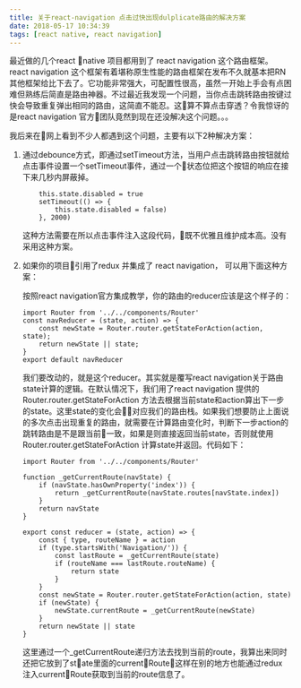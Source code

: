 ```yaml
---
title: 关于react-navigation 点击过快出现dulplicate路由的解决方案
date: 2018-05-17 10:34:39
tags: [react native, react navigation]
---
```


最近做的几个react native 项目都用到了 react navigation 这个路由框架。react navigation 这个框架有着堪称原生性能的路由框架在发布不久就基本把RN其他框架给比下去了。它功能非常强大，可配置性很高，虽然一开始上手会有点困难但熟练后简直是路由神器。不过最近我发现一个问题，当你点击跳转路由按键过快会导致重复弹出相同的路由，这简直不能忍。这算不算点击穿透？令我惊讶的是react navigation 官方团队竟然到现在还没解决这个问题。。。

我后来在网上看到不少人都遇到这个问题，主要有以下2种解决方案：

1. 通过debounce方式，即通过setTimeout方法，当用户点击跳转路由按钮就给点击事件设置一个setTimeout事件，通过一个状态位把这个按钮的响应在接下来几秒内屏蔽掉。  
    ```
        this.state.disabled = true
        setTimeout(() => {  
            this.state.disabled = false)  
        }, 2000)
    ```
    这种方法需要在所以点击事件注入这段代码，既不优雅且维护成本高。没有采用这种方案。  


2. 如果你的项目引用了redux 并集成了 react navigation， 可以用下面这种方案：  

    按照react navigation官方集成教学，你的路由的reducer应该是这个样子的：
    ```
    import Router from '../../components/Router'
    const navReducer = (state, action) => {
        const newState = Router.router.getStateForAction(action, state);
        return newState || state;
    }
    export default navReducer
    ```
    我们要改动的，就是这个reducer。其实就是覆写react navigation关于路由state计算的逻辑。在默认情况下，我们用了react navigation 提供的Router.router.getStateForAction 方法去根据当前state和action算出下一步的state。这里state的变化会对应我们的路由栈。如果我们想要防止上面说的多次点击出现重复的路由，就需要在计算路由变化时，判断下一步action的跳转路由是不是跟当前一致，如果是则直接返回当前state，否则就使用Router.router.getStateForAction 计算state并返回。代码如下：
    ```
    import Router from '../../components/Router'

    function _getCurrentRoute(navState) {
        if (navState.hasOwnProperty('index')) {
            return _getCurrentRoute(navState.routes[navState.index])
        }
        return navState
    }

    export const reducer = (state, action) => {
        const { type, routeName } = action
        if (type.startsWith('Navigation/')) {
            const lastRoute = _getCurrentRoute(state)
            if (routeName === lastRoute.routeName) {
                return state
            }
        }
        const newState = Router.router.getStateForAction(action, state)
        if (newState) {
            newState.currentRoute = _getCurrentRoute(newState)
        }
        return newState || state
    }
    ```
    这里通过一个_getCurrentRoute递归方法去找到当前的route，我算出来同时还把它放到了state里面的currentRoute，这样在别的地方也能通过redux 注入currentRoute获取到当前的route信息了。